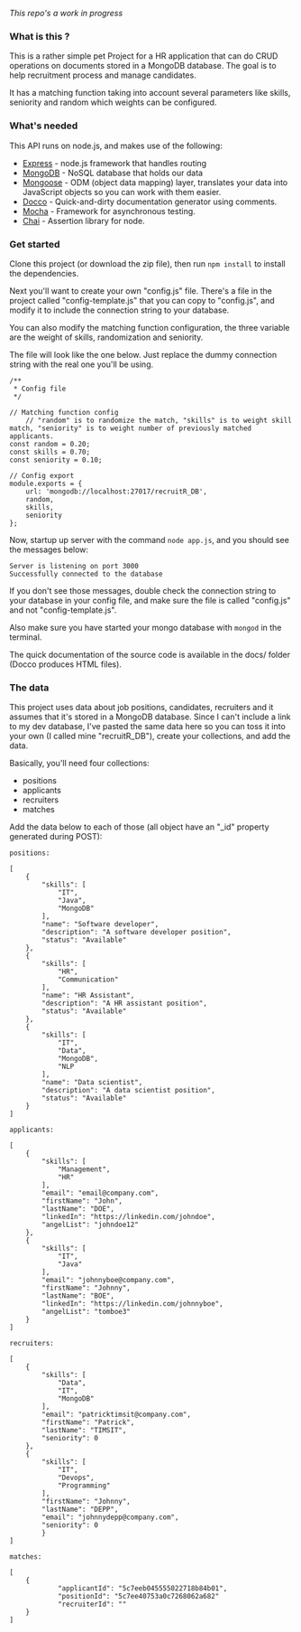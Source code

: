 *This repo's a work in progress*

### What is this ?

This is a rather simple pet Project for a HR application that can do CRUD operations on documents stored in a MongoDB database.
The goal is to help recruitment process and manage candidates.

It has a matching function taking into account several parameters like skills, seniority and random which weights can be configured.

### What's needed

This API runs on node.js, and makes use of the following:

- [Express](https://github.com/visionmedia/express) - node.js framework that handles routing
- [MongoDB](http://mongodb.com) - NoSQL database that holds our data
- [Mongoose](http://mongoosejs.com/) - ODM (object data mapping) layer, translates your data into JavaScript objects so you can work with them easier.
- [Docco](http://ashkenas.com/docco/) - Quick-and-dirty documentation generator using comments.
- [Mocha](https://mochajs.org/) - Framework for asynchronous testing.
- [Chai](https://www.chaijs.com/) - Assertion library for node.

### Get started

Clone this project (or download the zip file), then run ```npm install``` to install the dependencies.

Next you'll want to create your own "config.js" file. There's a file in the project called "config-template.js" that you can copy to "config.js", and modify it to include the connection string to your database.

You can also modify the matching function configuration, the three variable are the weight of skills,  randomization and seniority.

The file will look like the one below. Just replace the dummy connection string with the real one you'll be using.


```
/**
 * Config file
 */

// Matching function config
    // "random" is to randomize the match, "skills" is to weight skill match, "seniority" is to weight number of previously matched applicants.
const random = 0.20;
const skills = 0.70;
const seniority = 0.10;

// Config export
module.exports = {
    url: 'mongodb://localhost:27017/recruitR_DB',
    random,
    skills,
    seniority
};

```

Now, startup up server with the command `node app.js`, and you should see the messages below:

	Server is listening on port 3000
    Successfully connected to the database

If you don't see those messages, double check the connection string to your database in your config file, and make sure the file is called "config.js" and not "config-template.js".

Also make sure you have started your mongo database with `mongod` in the terminal.

The quick documentation of the source code is available in the docs/ folder (Docco produces HTML files).

### The data

This project uses data about job positions, candidates, recruiters and it assumes that it's stored in a MongoDB database. Since I can't include a link to my dev database, I've pasted the same data here so you can toss it into your own (I called mine "recruitR_DB"), create your collections, and add the data.

Basically, you'll need four collections:

- positions
- applicants
- recruiters
- matches

Add the data below to each of those (all object have an "_id" property generated during POST):

```
positions:

[
    {
        "skills": [
            "IT",
            "Java",
            "MongoDB"
        ],
        "name": "Software developer",
        "description": "A software developer position",
        "status": "Available"
    },
    {
        "skills": [
            "HR",
            "Communication"
        ],
        "name": "HR Assistant",
        "description": "A HR assistant position",
        "status": "Available"
    },
    {
        "skills": [
            "IT",
            "Data",
            "MongoDB",
            "NLP
        ],
        "name": "Data scientist",
        "description": "A data scientist position",
        "status": "Available"
    }
]
```
```
applicants:

[
    {
        "skills": [
            "Management",
            "HR"
        ],
        "email": "email@company.com",
        "firstName": "John",
        "lastName": "DOE",
        "linkedIn": "https://linkedin.com/johndoe",
        "angelList": "johndoe12"
    },
    {
        "skills": [
            "IT",
            "Java"
        ],
        "email": "johnnyboe@company.com",
        "firstName": "Johnny",
        "lastName": "BOE",
        "linkedIn": "https://linkedin.com/johnnyboe",
        "angelList": "tomboe3"
    }
]
```

```
recruiters:

[
    {
        "skills": [
            "Data",
            "IT",
            "MongoDB"
        ],
        "email": "patricktimsit@company.com",
        "firstName": "Patrick",
        "lastName": "TIMSIT",
        "seniority": 0
    },
    {
        "skills": [
            "IT",
            "Devops",
            "Programming"
        ],
        "firstName": "Johnny",
        "lastName": "DEPP",
        "email": "johnnydepp@company.com",
        "seniority": 0
        }
]
```

```
matches:

[
    {
            "applicantId": "5c7eeb045555022718b84b01",
            "positionId": "5c7ee40753a0c7268062a682"
            "recruiterId": ""
    }
]
```